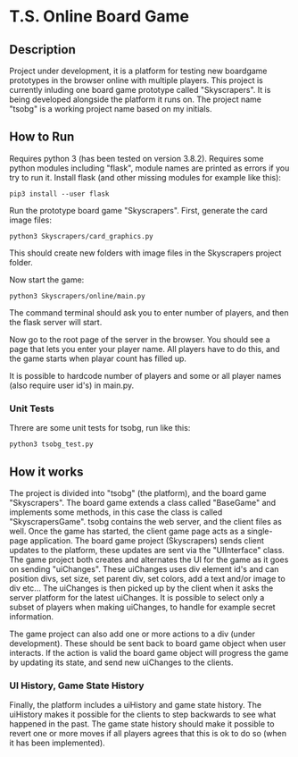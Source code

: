 
# T.S. Online Board Game

## Description

Project under development, it is a platform for testing new boardgame prototypes in the browser online with multiple players.
This project is currently inluding one board game prototype called "Skyscrapers". It is being developed alongside the platform it runs on.
The project name "tsobg" is a working project name based on my initials.

## How to Run

Requires python 3 (has been tested on version 3.8.2).
Requires some python modules including "flask", module names are printed as errors if you try to run it.
Install flask (and other missing modules for example like this):
```
pip3 install --user flask
```

Run the prototype board game "Skyscrapers".
First, generate the card image files:
```
python3 Skyscrapers/card_graphics.py
```

This should create new folders with image files in the Skyscrapers project folder.

Now start the game:
```
python3 Skyscrapers/online/main.py
```

The command terminal should ask you to enter number of players, and then the flask server will start.

Now go to the root page of the server in the browser.
You should see a page that lets you enter your player name.
All players have to do this, and the game starts when playar count has filled up.

It is possible to hardcode number of players and some or all player names (also require user id's) in main.py.

### Unit Tests

Threre are some unit tests for tsobg, run like this:
```
python3 tsobg_test.py
```

## How it works

The project is divided into "tsobg" (the platform), and the board game "Skyscrapers".
The board game extends a class called "BaseGame" and implements some methods, in this case the class is called "SkyscrapersGame".
tsobg contains the web server, and the client files as well.
Once the game has started, the client game page acts as a single-page application.
The board game project (Skyscrapers) sends client updates to the platform, these updates are sent via the "UIInterface" class.
The game project both creates and alternates the UI for the game as it goes on sending "uiChanges".
These uiChanges uses div element id's and can position divs, set size, set parent div, set colors, add a text and/or image to div etc...
The uiChanges is then picked up by the client when it asks the server platform for the latest uiChanges.
It is possible to select only a subset of players when making uiChanges, to handle for example secret information.

The game project can also add one or more actions to a div (under development). These should be sent back to board game object when user interacts.
If the action is valid the board game object will progress the game by updating its state, and send new uiChanges to the clients.

### UI History, Game State History
Finally, the platform includes a uiHistory and game state history. The uiHistory makes it possible for the clients to step backwards to see what happened in the past.
The game state history should make it possible to revert one or more moves if all players agrees that this is ok to do so (when it has been implemented).